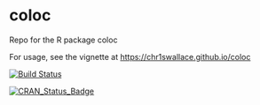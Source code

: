 coloc
=====

Repo for the R package coloc

For usage, see the vignette at https://chr1swallace.github.io/coloc

[![Build Status](https://travis-ci.org/chr1swallace/coloc.svg?branch=master)](https://travis-ci.org/chr1swallace/coloc)

[![CRAN_Status_Badge](http://www.r-pkg.org/badges/version/coloc)](https://cran.r-project.org/package=coloc)
